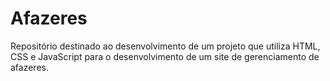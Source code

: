 # Afazeres
Repositório destinado ao desenvolvimento de um projeto que utiliza HTML, CSS e JavaScript para o desenvolvimento de um site de gerenciamento de afazeres.
